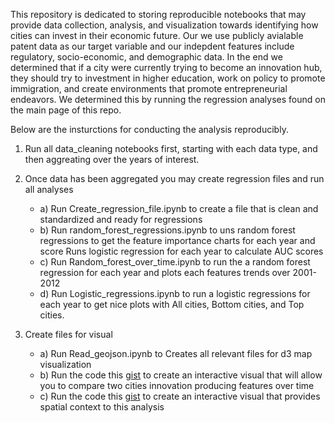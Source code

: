 This repository is dedicated to storing reproducible notebooks that may provide data collection, analysis, and visualization towards identifying how cities can invest in their economic future. Our we use publicly avialable patent data as our target variable and our indepdent features include regulatory, socio-economic, and demographic data. In the end we determined that if a city were currently trying to become an innovation hub, they should try to investment in higher education, work on policy to promote immigration, and create environments that promote entrepreneurial endeavors. We determined this by running the regression analyses found on the main page of this repo. 

Below are the insturctions for conducting the analysis reproducibly. 

1) Run all data_cleaning notebooks first, starting with each data type, and then aggreating over the years of interest. 

2) Once data has been aggregated you may create regression files and run all analyses
    - a) Run Create_regression_file.ipynb to create a file that is clean and standardized and ready for regressions
    - b) Run random_forest_regressions.ipynb to uns random forest regressions to get the feature importance charts for each year and score
Runs logistic regression for each year to calculate AUC scores
    - c) Run Random_forest_over_time.ipynb to run the a random forest regression for each year and plots each features trends over 2001-2012
    - d) Run Logistic_regressions.ipynb to run a logistic regressions for each year to get nice plots with All cities, Bottom cities, and Top cities.

3) Create files for visual
    - a) Run Read_geojson.ipynb to Creates all relevant files for d3 map visualization
    - b) Run the code this [gist]() to create an interactive visual that will allow you to compare two cities innovation producing features over time
    - c) Run the code this [gist](https://gist.github.com/tingyuc3/6f878fe46e588feab3e5d3796519e36a) to create an interactive visual that provides spatial context to this analysis

